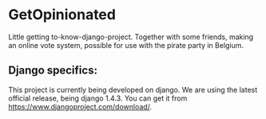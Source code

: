 GetOpinionated
==============

Little getting to-know-django-project. Together with some friends, making an online vote system, possible for use with the pirate party in Belgium.

Django specifics:
-----------------

This project is currently being developed on django. We are using the latest official release, being django 1.4.3. You can get it from https://www.djangoproject.com/download/.

